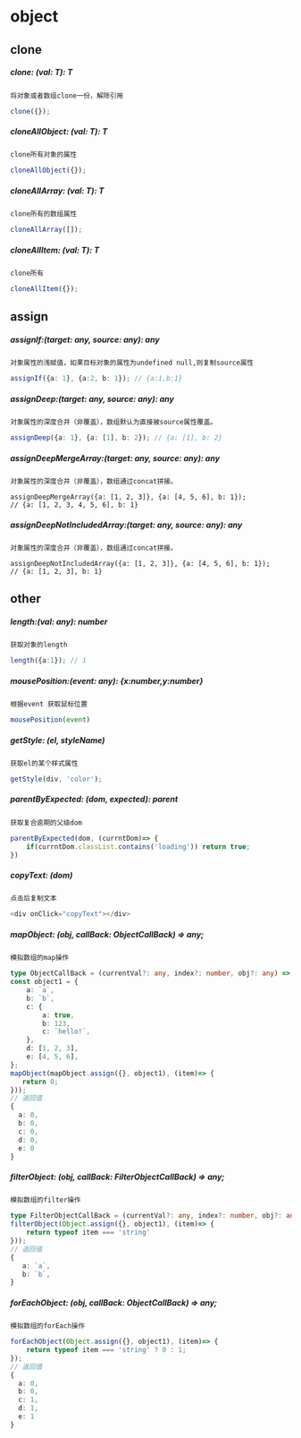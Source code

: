 # object

## clone

##### clone: <T>(val: T): T

`将对象或者数组clone一份，解除引用`

```typescript
clone({});
```

##### cloneAllObject: <T>(val: T): T

`clone所有对象的属性`

```typescript
cloneAllObject({});
```

##### cloneAllArray: <T>(val: T): T

`clone所有的数组属性`

```typescript
cloneAllArray([]);
```

##### cloneAllItem: <T>(val: T): T

`clone所有`

```typescript
cloneAllItem({});
```

## assign

##### assignIf:(target: any, source: any): any

`对象属性的浅赋值，如果目标对象的属性为undefined null,则复制source属性`

```typescript
assignIf({a: 1}, {a:2, b: 1}); // {a:1,b:1}
```
##### assignDeep:(target: any, source: any): any

`对象属性的深度合并（非覆盖），数组默认为直接被source属性覆盖。`

```typescript
assignDeep({a: 1}, {a: [1], b: 2}); // {a: [1], b: 2}   
```

##### assignDeepMergeArray:(target: any, source: any): any

`对象属性的深度合并（非覆盖），数组通过concat拼接。`

```ty
assignDeepMergeArray({a: [1, 2, 3]}, {a: [4, 5, 6], b: 1});
// {a: [1, 2, 3, 4, 5, 6], b: 1}    
```

##### assignDeepNotIncludedArray:(target: any, source: any): any

`对象属性的深度合并（非覆盖），数组通过concat拼接。`

```TY
assignDeepNotIncludedArray({a: [1, 2, 3]}, {a: [4, 5, 6], b: 1}); 
// {a: [1, 2, 3], b: 1}  
```

## other

##### length:(val: any): number

`获取对象的length`

```typescript
length({a:1}); // 1
```

##### mousePosition:(event: any): {x:number,y:number}

`根据event 获取鼠标位置`

```typescript
mousePosition(event)
```

##### getStyle: (el, styleName)

`获取el的某个样式属性`

```typescript
getStyle(div, 'color');
```

##### parentByExpected: (dom, expected): parent

`获取复合逾期的父级dom`

```typescript
parentByExpected(dom, (currntDom)=> {
    if(currntDom.classList.contains('loading')) return true;
})
```

##### copyText: (dom)

`点击后复制文本`

```typescript
<div onClick="copyText"></div>
```

##### mapObject: (obj, callBack: ObjectCallBack) => any;

`模拟数组的map操作`

```typescript
type ObjectCallBack = (currentVal?: any, index?: number, obj?: any) => any;
const object1 = {
    a: `a`,
    b: `b`,
    c: {
        a: true,
        b: 123,
        c: `hello!`,
    },
    d: [1, 2, 3],
    e: [4, 5, 6],
};
mapObject(mapObject.assign({}, object1), (item)=> {
   return 0;
}));
// 返回值
{
  a: 0,
  b: 0,
  c: 0,
  d: 0,
  e: 0
}
```

##### filterObject: (obj, callBack: FilterObjectCallBack) => any;

`模拟数组的filter操作`

```typescript
type FilterObjectCallBack = (currentVal?: any, index?: number, obj?: any) => boolean;
filterObject(Object.assign({}, object1), (item)=> {
    return typeof item === 'string'
}));
// 返回值
{
   a: `a`,
   b: `b`,
}
```

##### forEachObject: (obj, callBack: ObjectCallBack) => any;

`模拟数组的forEach操作`

```typescript
forEachObject(Object.assign({}, object1), (item)=> {
    return typeof item === 'string' ? 0 : 1;
});
// 返回值
{
  a: 0,
  b: 0,
  c: 1,
  d: 1,
  e: 1
}
```

